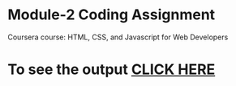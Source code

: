 

# Module-2 Coding Assignment

Coursera course: HTML, CSS, and Javascript for Web Developers

# To see the output [CLICK HERE](https://sharadashenoy18.github.io/mod2/)

